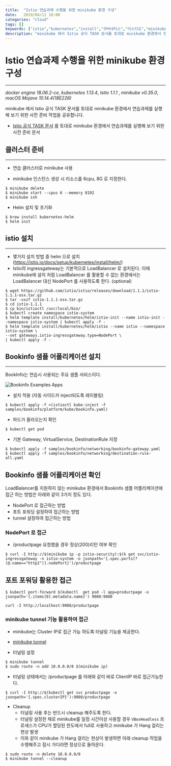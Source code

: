 ```yaml
---
title:  "Istio 연습과제 수행을 위한 minikube 환경 구성"
date:   2019/04/11 10:00
categories: "cloud"
tags: []
keywords: ["istio","kubernetes","install","쿠버네티스","이스티오","minikube"]
description: "minikube 에서 Istio 공식 TASK 문서를 토대로 minikube 환경에서 연습과제를 실행해 보기 위한 사전 준비 작업을 공유합니다."
---
```


# Istio 연습과제 수행을 위한 minikube 환경 구성
---
*docker engine 18.06.2-ce*, *kubernetes 1.13.4*, *Istio 1.1.1* , *minikube v0.35.0*, *macOS Mojave 10.14.4(18E226)*

minikube 에서 Istio 공식 TASK 문서를 토대로 minikube 환경에서 연습과제를 실행해 보기 위한 사전 준비 작업을 공유합니다.

* [Istio 공식 TASK 문서](https://istio.io/docs/tasks//) 를 토대로 minikube 환경에서 연습과제를 실행해 보기 위한 사전 준비 문서
 

## 클러스터 준비
***

* 연습 클러스터로 minikube 사용 

* minikube 인스턴스 생성 시 리소스를 6cpu, 8G 로 지정한다.

~~~
$ minikube delete
$ minikube start --cpus 6 --memory 8192
$ minikube ssh
~~~


* Helm 설치 및 초기화

~~~
$ brew install kubernetes-helm
$ helm init
~~~

## istio 설치
***

* 몇가지 설치 방법 중 helm 으로 설치 (https://istio.io/docs/setup/kubernetes/install/helm/)
* Istio의 ingressgateway는 기본적으로  LoadBalancer 로 설치된다. 이때 minikube에 설치 처럼 LoadBalancer 를 활용할 수 없는 환경에서는 LoadBalancer 대신 NodePort 를 사용하도록 한다. (optional)

~~~
$ wget https://github.com/istio/istio/releases/download/1.1.1/istio-1.1.1-osx.tar.gz
$ tar -vxzf istio-1.1.1-osx.tar.gz
$ cd istio-1.1.1
$ cp bin/istioctl /usr/local/bin/
$ kubectl create namespace istio-system
$ helm template install/kubernetes/helm/istio-init --name istio-init --namespace istio-system | kubectl apply -f -
$ helm template install/kubernetes/helm/istio --name istio --namespace istio-system \
--set gateways.istio-ingressgateway.type=NodePort \
| kubectl apply -f -
~~~

## Bookinfo 샘플 어플리케이션 설치
***
BookInfo는 연습시 사용되는 주요 샘플 서비스이다.


![Bookinfo Examples Apps](https://istio.io/docs/examples/bookinfo/noistio.svg)


* 설치 적용 (자동 사이드카 inject되도록 레이블링)

~~~
$ kubectl apply -f <(istioctl kube-inject -f samples/bookinfo/platform/kube/bookinfo.yaml)
~~~


* 파드가 올라오는지 확인

~~~
$ kubectl get pod
~~~

* 기본 Gateway, VirtualService, DestinationRule 지정

~~~
$ kubectl apply -f samples/bookinfo/networking/bookinfo-gateway.yaml
$ kubectl apply -f samples/bookinfo/networking/destination-rule-all.yaml
~~~


## Bookinfo 샘플 어플리케이션 확인
LoadBalancer를 지원하지 않는 minikube 환경에서 Bookinfo 샘플 어플리케이션에 접근 하는 방법은 아래와 같이 3가지 정도 있다.

* NodePort 로 접근하는 방법
* 포트 포워딩 설정하여 접근하는 방법
* tunnel 설정하여 접근하는 방법

### NodePort 로 접근 

* /productpage 요청했을 경우 정상(200)리턴 여부 확인

~~~
$ curl -I http://$(minikube ip -p istio-security):$(k get svc/istio-ingressgateway -n istio-system -o jsonpath='{.spec.ports[?(@.name=="http2")].nodePort}')/productpage
~~~

## 포트 포워딩 활용한 접근

~~~
$ kubectl port-forward $(kubectl  get pod -l app=productpage -o jsonpath='{.items[0].metadata.name}') 9080:9080
~~~

~~~
curl -I http://localhost:9080/productpage
~~~


### minikube tunnel 기능 활용하여 접근

* minikube는 Cluster IP로 접근 가능 하도록 터널링 기능을 제공한다.
* [minikube tunnel](https://github.com/kubernetes/minikube/blob/master/docs/tunnel.md)

* 터널링 설정

~~~
$ minikube tunnel
$ sudo route -n add 10.0.0.0/8 $(minikube ip)
~~~

* 터널링 상태에서는 /productpage 를 아래와 같이 바로 ClientIP 바로 접근가능한다.

~~~
$ curl -I http://$(kubectl get svc productpage -o jsonpath='{.spec.clusterIP}'):9080/productpage
~~~


* Cleanup
  * 터널링 사용 후는 반드시 cleanup 해주도록 한다.
  * 터널링 설정한 채로 minikube를 일정 시간이상  사용할 경우 `VBoxHeadless` 프로세스가 CPU가 할당된 한도에서 full로 사용하고 minikube 가 Hang 걸리는 현상 발생
  * 이와 같이 minikube 가 Hang 걸리는 현상이 발생하면  아래 cleanup 작업을 수행해주고 잠시 가디라면 정상으로 돌아온다.

~~~
$ sudo route -n delete 10.0.0.0/8
$ minikube tunnel --cleanup
~~~

